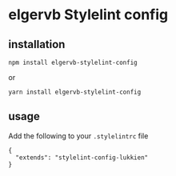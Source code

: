 
# elgervb Stylelint config

## installation

```
npm install elgervb-stylelint-config
```
or
```
yarn install elgervb-stylelint-config
```

## usage

Add the following to your `.stylelintrc` file

```
{
  "extends": "stylelint-config-lukkien"
}
```
